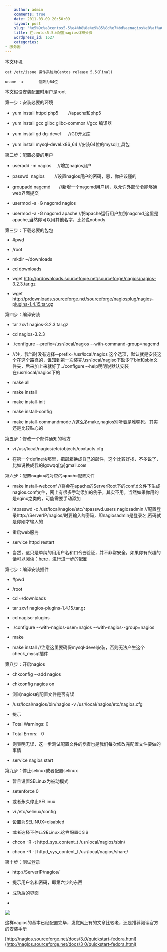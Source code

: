 ```yaml
---
    author: admin
    comments: true
    date: 2011-03-09 20:50:09
    layout: post
    slug: '%e5%9c%a8centos5-5%e4%b8%8a%e9%85%8d%e7%bd%aenagios%e8%af%a6%e7%bb%86%e6%ad%a5%e9%aa%a4'
    title: 在centos5.5上配置nagios详细步骤
    wordpress_id: 1627
    categories:
- 服务器
---
```


本文环境

    cat /etc/issue 操作系统为Centos release 5.5(Final)

    uname -a       位数为64位

本文假设安装配置时用户是root

第一步：安装必要的环境

* yum install httpd php5        //apache和php5

* yum install gcc glibc glibc-common //gcc 编译器

* yum install gd dg-devel      //GD开发库

* yum install mysql-devel.x86_64 //安装64位的mysql工具包

第二步：配置必要的用户

* useradd -m nagios     //增加nagios用户

* passwd  nagios        //设置nagios用户的密码，恩，你应该懂的

* groupadd nagcmd       //新增一个nagcmd用户组，以允许外部命令能够通web界面提交

* usermod -a -G nagcmd nagios

* usermod -a -G nagcmd apache //把apache运行用户加到nagcmd,这里是apache,当然你可以用其他名字，比如说nobody

第三步：下载必要的包包

* #pwd

* /root

* mkdir ~/downloads

* cd downloads

* wget http://prdownloads.sourceforge.net/sourceforge/nagios/nagios-3.2.3.tar.gz

* wget http://prdownloads.sourceforge.net/sourceforge/nagiosplug/nagios-plugins-1.4.15.tar.gz

第四步：编译安装

* tar zxvf nagios-3.2.3.tar.gz

* cd nagios-3.2.3

* ./configure --prefix=/usr/local/nagios --with-command-group=nagcmd

* //注，我当时没有选择--prefix=/usr/local/nagios 这个选项，默认就是安装这个在这个路径的，谁知到第一次装完/usr/local/nagiso下缺少了bin和sbin文件夹，后来加上来就好了../configure --help明明说默认安装在/usr/local/nagios下的

* make all

* make install

* make install-init

* make install-config

* make install-commandmode //这么多make,nagios别听着是难够死，其实还是比较贴心的

第五步：修改一个邮件通知的地方

* vi /usr/local/nagios/etc/objects/contacts.cfg

* 在第一个define块那里，把邮箱换成自己的邮件，这个比较好找，不多说了，比如说换成我的lgxwqq[@]gmail.com

第六步：配置nagios的对应的apache配置文件

* make install-webconf //将会在apache的ServerRoot下的conf.d文件下生成nagios.conf文件，网上有很多手动添加的例子，其实不用。当然如果你用的是nginx之类的，可能需要手动添加

* htpasswd -c /usr/local/nagios/etc/htpasswd.users nagiosadmin //配置登录http://ServerIP/nagios/时要输入的密码，即nagiosadmin是登录名,密码就是你刚才输入的

* 重启web服务

* service httpd restart

* 当然，这只是单纯的用用户名和口令去验证，并不非常安全，如果你有兴趣的话可以阅读：[here](http://nagios.sourceforge.net/docs/3_0/cgisecurity.html)，进行进一步的配置

第七步：编译安装插件

* #pwd

* /root

* cd ~/downloads

* tar zxvf nagios-plugins-1.4.15.tar.gz

* cd nagiso-plugins

* ./configure --with-nagios-user=nagios --with-nagios--group=nagios

* make

* make install //注意这里要确保mysql-devel安装，否则无法产生这个check_mysql插件

第八步：开启nagios

* chkconfig --add nagios

* chkconfig nagios on

* 测试nagios的配置文件是否有误

* /usr/local/nagios/bin/nagios -v /usr/local/nagios/etc/nagios.cfg

* 提示

* Total Warnings: 0

* Total Errors:   0

* 则表明无误，这一步测试配置文件的步骤也是我们每次修改完配置文件要做的事情

* service nagios start

第九步：停止selinux或者配置selinux

* 暂且设置SELinux为被动模式

* setenforce 0

* 或者永久停止SELinux

* vi /etc/selinux/config

* 设置为SELINUX=disabled

* 或者选择不停止SELinux.这样配置CGIS

* chcon -R -t httpd_sys_content_t /usr/local/nagios/sbin/

* chcon -R -t httpd_sys_content_t /usr/local/nagios/share/

第十步：测试登录

* http://ServerIP/nagios/

* 提示用户名和密码，即第六步的东西

* 成功后的界面

* 

![](http://i.imgur.com/BQwea.png)

这样nagios的基本已经配置完毕，发觉网上有的文章比较老，还是推荐阅读官方的安装手册

[http://nagios.sourceforge.net/docs/3_0/quickstart-fedora.html](http://nagios.sourceforge.net/docs/3_0/quickstart-fedora.html)

